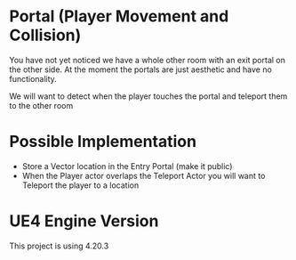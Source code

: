 # Portal (Player Movement and Collision)
You have not yet noticed we have a whole other room with an exit portal on the other side. At the moment the portals are just aesthetic and have no functionality.

We will want to detect when the player touches the portal and teleport them to the other room


# Possible Implementation
 - Store a Vector location in the Entry Portal (make it public)
 - When the Player actor overlaps the Teleport Actor you will want to Teleport the player to a location

# UE4 Engine Version
This project is using 4.20.3